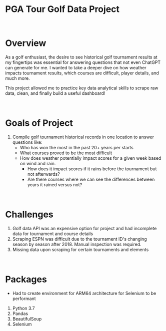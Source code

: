 # PGA Tour Golf Data Project

<br>

# Overview
As a golf enthusiast, the desire to see historical golf tournament results at my fingertips was essential for answering questions that not even ChatGPT can generate for me.  I wanted to take a deeper dive on how weather impacts tournament results, which courses are difficult, player details, and much more.  

This project allowed me to practice key data analytical skills to scrape raw data, clean, and finally build a useful dashboard!

<br>

# Goals of Project
1. Compile golf tournament historical records in one location to answer questions like:
    * Who has won the most in the past 20+ years per starts 
    * What courses proved to be the most difficult
    * How does weather potentially impact scores for a given week based on wind and rain.  
        * How does it impact scores if it rains before the tournament but not afterwards? 
        * Are there courses where we can see the differences between years it rained versus not?

<br>

# Challenges
1. Golf data API was an expensive option for project and had incomplete data for tournament and course details
2. Scraping ESPN was difficult due to the tournament ID's changing season by season after 2018.  Manual inspection was required.
3. Missing data upon scraping for certain tournaments and elements

<br>

# Packages
* Had to create environment for ARM64 architecture for Selenium to be performant
1. Python 3.7
2. Pandas
3. BeautifulSoup
4. Selenium